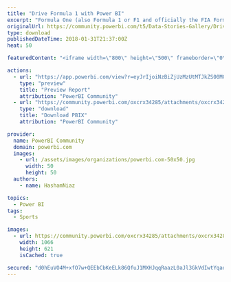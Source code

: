 ```yaml
---
title: "Drive Formula 1 with Power BI"
excerpt: "Formula One (also Formula 1 or F1 and officially the FIA Formula One World Championship) is the highest class of single-seat auto racing that is"
originalUrl: https://community.powerbi.com/t5/Data-Stories-Gallery/Drive-Formula-1-with-Power-BI/m-p/349544
type: download
publishedDateTime: 2018-01-31T21:37:00Z
heat: 50

featuredContent: "<iframe width=\"800\" height=\"500\" frameborder=\"0\" src=\"https://app.powerbi.com/view?r=eyJrIjoiNzBiZjUzMzUtMTJkZS00MGE4LWI2MDEtNTFhMTI1N2JjNGU2IiwidCI6IjllOGUzNDEyLTA1YTctNDA3ZS1iOWIyLTlhNzJiY2JmOTA4YSIsImMiOjF9\"></iframe>"

actions:
  - url: "https://app.powerbi.com/view?r=eyJrIjoiNzBiZjUzMzUtMTJkZS00MGE4LWI2MDEtNTFhMTI1N2JjNGU2IiwidCI6IjllOGUzNDEyLTA1YTctNDA3ZS1iOWIyLTlhNzJiY2JmOTA4YSIsImMiOjF9"
    type: "preview"
    title: "Preview Report"
    attribution: "PowerBI Community"
  - url: "https://community.powerbi.com/oxcrx34285/attachments/oxcrx34285/DataStoriesGallery/1572/2/Formula1_2017.pbix"
    type: "download"
    title: "Download PBIX"
    attribution: "PowerBI Community"

provider:
  name: PowerBI Community
  domain: powerbi.com
  images:
    - url: /assets/images/organizations/powerbi.com-50x50.jpg
      width: 50
      height: 50
  authors:
    - name: HashamNiaz

topics:
  - Power BI
tags:
  - Sports

images:
  - url: https://community.powerbi.com/oxcrx34285/attachments/oxcrx34285/DataStoriesGallery/1572/1/Formula1_2017.png
    width: 1066
    height: 621
    isCached: true

secured: "d0hEuVO4M+xfO7w+QEEbCbKeELk86QfuJ1MXHJqqRaazL0aJl3GkVdIwtYqadeD19BKheNC9J3GujSRdlomfyjMHMPDgKhrzUw22w/tYpBRO5E6iTbT+rwYF11Yt4n12qT/uiKsJ5ncqWJCC5sChyoqa0wMkdtqiMhEF8PQs21B2gIkI120YLQYNil2lXNCgviLzY7gdThJZEnB4d9VfcGlp75yBb0ha4rv3eUNmggle/Rw6dYKTiQZL6J9Nbpc8Qtsvy2brOpPcH1GveH7Sa1dUf+Q9n4WIumxMjRA4IiRVEzTqL1XPSaApoxkhO95PQ1JTswk+xCLai/Nw7oiVpxk66wL80SaxSMdWotu8IuvxipYuRSOIZZ3ExBU6k+nIEpUv4NHfTrNT2BGGCynbYJ8/WpWKRbfs/nNUGhGGcdc=;00sks7IAiH5QNW9GVeUsuw=="
---
```


